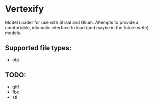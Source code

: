 # Vertexify
Model Loader for use with Straal and Glium. 
Attempts to provide a comfortable, idiomatic interface to load (and maybe in the future write) models.

## Supported file types:

* obj

## TODO:

* gltf
* fbx
* stl
